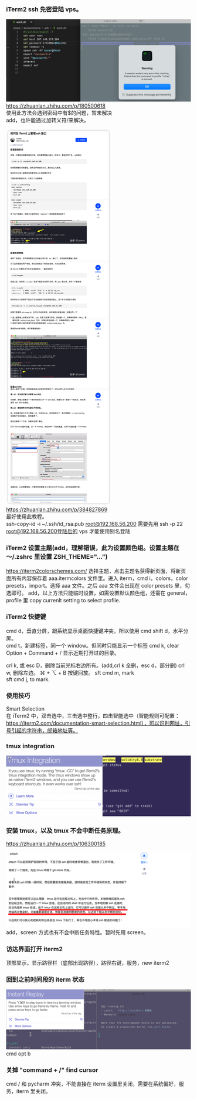 ### iTerm2 ssh 免密登陆 vps。

![](./img/2022-06-15-15-24-30.png)  
https://zhuanlan.zhihu.com/p/180500618  
使用此方法会遇到密码中有$的问题，暂未解决  
add，也许能通过加转义符/来解决。

![](./img/2022-06-15-15-51-01.png)  
https://zhuanlan.zhihu.com/p/384827869  
最好使用此教程。  
ssh-copy-id -i ~/.ssh/id_rsa.pub root@192.168.56.200
需要先用 ssh -p 22 root@192.168.56.200登陆后的 vps 才能使用别名登陆

### iTerm2 设置主题(add，理解错误，此为设置颜色组。设置主题在～/.zshrc 里设置 ZSH_THEME="...")

https://iterm2colorschemes.com/ 选择主题，点击主题名获得新页面，将新页面所有内容保存着 aaa.itermcolors 文件里。进入 iterm，cmd i，colors，color presets，import。选择 aaa 文件。之后 aaa 文件会出现在 color presets 里，勾选即可。
add，以上方法只能临时设置，如需设置默认颜色组，还需在 general，profile 里 copy currenlt setting to select profile.

### iTerm2 快捷键

cmd d，垂直分屏，跟系统显示桌面快捷键冲突，所以使用 cmd shift d，水平分屏。  
cmd t，新建标签，同一个 window。但同时只能显示一个标签
cmd k, clear  
Option + Command + / 显示近期打开过的目录。

crl k, 或 esc D，删除当前光标右边所有。(add,crl k 全删，esc d，部分删)
crl w, 删除左边。
⌘ + ⌥ + B 按键回放。
sft cmd m, mark  
sft cmd j, to mark.

### 使用技巧

Smart Selection  
在 iTerm2 中，双击选中，三击选中整行，四击智能选中（智能规则可配置：https://iterm2.com/documentation-smart-selection.html），可以识别网址，引号引起的字符串，邮箱地址等。

### tmux integration

![](./img/2022-06-29-22-36-12.png)

### 安装 tmux，以及 tmux 不会中断任务原理。

https://zhuanlan.zhihu.com/p/106300185

![](./img/2022-06-29-22-39-44.png)  
add，screen 方式也有不会中断任务特性。暂时先用 screen。

### 访达界面打开 iterm2

顶部显示，显示路径栏（底部出现路径），路径右键，服务，new iterm2

### 回到之前时间段的 iterm 状态

![](./img/2022-07-03-09-24-48.png)  
cmd opt b

### 关掉 "command + /" find cursor

cmd / 和 pycharm 冲突，不能直接在 iterm 设置里关闭，需要在系统偏好，服务，iterm 里关闭。
